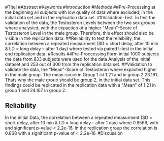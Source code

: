 #Titel
#Abstract
#Keywords
#Introduction
#Methods
##Pre-Processing 
at the beginning all subjects with low quality of data where excluded, in the initial data set and in the replication data set. 
##Validation-Test 
To test the validation of the data, the Testosteron Levels between the two sex groups where analysied, with the expaction of a higher "Mean"-Score of Testosteron Level in the male group. Therefore, this effect should also be visible in the replication data.
##Reliability
to test the relaibility, the correlation between a repeated measurment (SD = short delay, after 10 min & LD = long delay – after 1 day) where tested via paired t-test in the initial and replication data.
#Results 
##Pre-Proccessing 
Form initial 1000 subjects the data from 833 subjects were used for the data Analysis of the initial dataset and 253 out of 300 from the replication data set.
##Validation 
to validate the data, the "Mean"-Score of Testosteron where expacted higher in the male group. The mean-score in Group 1 ist 1.21 and in group 2 23.191. Thats why the male group should be group 2, in the initial data set. This findings could be replicated in the replication data with a "Mean" of 1.21 in group 1 and 24.167 in group 2. 
## Reliability
In the initial Data, the correlation between a repeated measurment (SD = short delay, after 10 min & LD = long delay – after 1 day) where 0.8569, with and significant p-value < 2.2e-16. In the replication group the correlation is 0.868 with a significant p-value of < 2.2e-16. 
#Discussion
